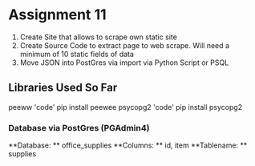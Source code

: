 # Assignment 11

1. Create Site that allows to scrape own static site
2. Create Source Code to extract page to web scrape. Will need a minimum of 10 static fields of data
3. Move JSON into PostGres via import via Python Script or PSQL

## Libraries Used So Far
peeww   'code' pip install peewee
psycopg2    'code' pip install psycopg2

### Database via PostGres (PGAdmin4)

**Database: ** office_supplies
**Columns: ** id, item
**Tablename: ** supplies